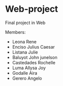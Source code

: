 # Web-project
Final project in Web

Members:

* Leona Rene 
* Enciso Julius Caesar 
* Listana Julie
* Baluyot John junelson
* Castedades Rochelle
* Luma Allysa Joy
* Godalle Aira
* Gerero Angelo
